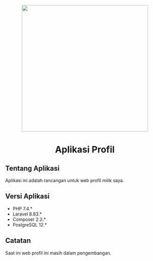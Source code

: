 <p align="center"><a href="https://laravel.com" target="_blank"><img src="https://raw.githubusercontent.com/laravel/art/master/logo-lockup/5%20SVG/2%20CMYK/1%20Full%20Color/laravel-logolockup-cmyk-red.svg" width="400"></a></p>

<h1 align="center">Aplikasi Profil</h1>

## Tentang Aplikasi

Aplikasi ini adalah rancangan untuk web profil milik saya. 

## Versi Aplikasi

- PHP 7.4.*
- Laravel 8.83.*
- Composer 2.2.*
- PostgreSQL 12.*

## Catatan

Saat ini web profil ini masih dalam pengembangan.
